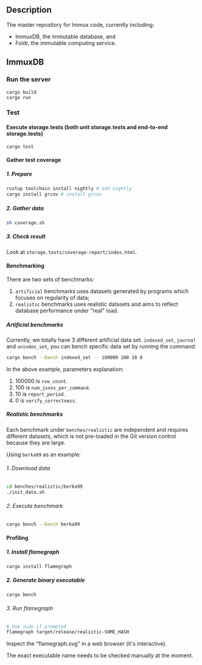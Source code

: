 ## Description

The master repository for Immux code, currently including:
- ImmuxDB, the immutable database, and
- Foldr, the immutable computing service.

## ImmuxDB

### Run the server

```
cargo build
cargo run
```

### Test

#### Execute storage.tests (both unit storage.tests and end-to-end storage.tests)
```
cargo test
```

#### Gather test coverage

##### 1. Prepare

```bash
rustup toolchain install nightly # add nightly
cargo install grcov # install grcov
```

##### 2. Gather data

```bash
sh coverage.sh
```

##### 3. Check result

Look at `storage.tests/coverage-report/index.html`.

#### Benchmarking

There are two sets of benchmarks:
1. `artificial` benchmarks uses datasets generated by programs which focuses on regularity of data;
2. `realistic` benchmarks uses realistic datasets and aims to reflect database performance under "real" load.

##### Artificial benchmarks

Currently, we totally have 3 different artificial data set. `indexed_set`, `journal` and `unindex_set`,
 you can bench specific data set by running the command: 

```bash
cargo bench --bench indexed_set -- 100000 100 10 0
```

In the above example, parameters explanation:
 
1. 100000 is `row_count`.
2. 100 is `num_jsons_per_command`.
3. 10 is `report_period`.
4. 0 is `verify_correctness`.

##### Realistic benchmarks

Each benchmark under `benches/realistic` are independent and requires different datasets, which is not pre-loaded in the Git version control because they are large.

Using `berka99` as an example:

###### 1. Download data

```bash
cd benches/realistic/berka99
./init_data.sh
```

###### 2. Execute benchmark

```bash
cargo bench --bench berka99
```

#### Profiling

##### 1. Install flamegraph

```
cargo install flamegraph
```

##### 2. Generate binary executable

```
cargo bench
```

###### 3. Run flamegraph

```bash
# Use sudo if prompted
flamegraph target/release/realistic-SOME_HASH
```

Inspect the "flamegraph.svg" in a web browser (it's interactive).

The exact executable name needs to be checked manually at the moment.
